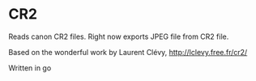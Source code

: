 

# CR2

Reads canon CR2 files.
Right now exports JPEG file from CR2 file.

Based on the wonderful work by Laurent Clévy, http://lclevy.free.fr/cr2/ 

Written in go 



            
            

